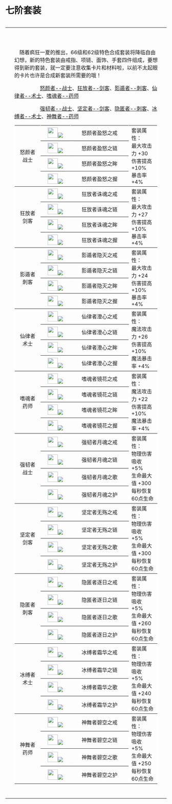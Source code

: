 # 七阶套装

<script language="JavaScript" type="text/javascript" ></script>
<table  width="975">
	<tr>
		    <table  width="679" style="background:url(http://ossweb-img.qq.com/images/ffo/a20080624film/index_15.jpg) no-repeat top">
			<tr>
			  <td align="left" style="padding:28px">　　　
			    <p>　随着疯狂一夏的推出，66级和62级特色合成套装将降临自由幻想，新的特色套装由戒指、项链、面饰、手套四件组成，要想得到新的套装，就一定要注意收集卡片和材料啦，以前不太起眼的卡片也许是合成新套装所需要的哦！</p>
			    <p>　　　　　<span class="foot"><a href="#nyz">怒颜者--战士</a></span>、<span class="foot"><a href="#kfz">狂放者--剑客</a></span>、<span class="foot"><a href="#ydz">影遁者--刺客</a></span>、<a href="#slz"><span class="foot">仙律者--术士</span><a/>、<a href="#shz"><span class="foot">嗜魂者--药师</span></a></p>
				<p> 　　　　　<span class="foot"><a href="#qrz">强韧者--战士</a></span>、<span class="foot"><a href="#jdz">坚定者--剑客</a></span>、<span class="foot"><a href="#ynz">隐匿者--刺客</a></span>、<a href="#bfz"><span class="foot">冰缚者--术士</span><a/>、<a href="#swz"><span class="foot">神舞者--药师</span></a></p>
			    <table width="98%" border="1" cellpadding="0" cellspacing="0" bordercolor="#FFFFFF">
              <tr>
                    <td width="18%" rowspan="4" align="center">怒颜者<br />
                        <span class="red">战士</span></td>
                    <td width="21%" height="40" align="center"><span class="img_1 img1"><a href="#"><img width="32" height="32" src="http://ossweb-img.qq.com/images/ffo/a20080701ex/index_clip_image001.jpg" /><span class="img_1_h"><img src="http://ossweb-img.qq.com/images/ffo/a20080701ex/1.JPG" /></span></a></span></td>
                    <td width="41%" align="center" class="aim"><a name="#nyz">怒颜者盈怒之戒</a></td>
                    <td width="20%" rowspan="4">套装属性：<br />
                      最大攻击力 +30<br />
                      伤害提高   +10%<br />
                  暴击率     +4%</td>
                </tr>
                  <tr>
                    <td height="40" align="center"><span class="img_1 img1"><a href="#"><img width="32" height="32" src="http://ossweb-img.qq.com/images/ffo/a20080701ex/index_clip_image002.jpg" /><span class="img_1_h"><img src="http://ossweb-img.qq.com/images/ffo/a20080701ex/2.JPG" /></span></a></span></td>
                    <td align="center">怒颜者盈怒之链</td>
                  </tr>
                  <tr>
                    <td height="40" align="center"><span class="img_1 img1"><a href="#"><img width="32" height="32" src="http://ossweb-img.qq.com/images/ffo/a20080701ex/index_clip_image003.jpg" /><span class="img_1_h"><img src="http://ossweb-img.qq.com/images/ffo/a20080701ex/3.JPG" /></span></a></span></td>
                    <td align="center">怒颜者盈怒之眸</td>
                  </tr>
                  <tr>
                    <td height="40" align="center"><span class="img_1 img1"><a href="#"><img width="32" height="32" src="http://ossweb-img.qq.com/images/ffo/a20080701ex/index_clip_image004.jpg" /><span class="img_1_h"><img src="http://ossweb-img.qq.com/images/ffo/a20080701ex/4.JPG" /></span></a></span></td>
                    <td align="center">怒颜者盈怒之握</td>
                  </tr>
                  <tr>
                    <td rowspan="4" align="center">狂放者<br />
                    <span class="red">剑客</span><br /></td>
                    <td height="40" align="center"><span class="img_1 img1"><a href="#"><img width="32" height="32" src="http://ossweb-img.qq.com/images/ffo/a20080701ex/index_clip_image005.jpg" /><span class="img_1_h"><img src="http://ossweb-img.qq.com/images/ffo/a20080701ex/5.JPG" /></span></a></span></td>
                    <td align="center" class="aim"><a name="#kfz">狂放者诛魂之戒</a></td>
                    <td rowspan="4">套装属性：<br />
                      最大攻击力 +27<br />
                      伤害提高   +10%<br />
                    暴击率     +4%</td>
                  </tr>
                  <tr>
                    <td height="40" align="center"><span class="img_1 img1"><a href="#"><img width="32" height="32" src="http://ossweb-img.qq.com/images/ffo/a20080701ex/index_clip_image006.jpg" /><span class="img_1_h"><img src="http://ossweb-img.qq.com/images/ffo/a20080701ex/6.JPG" /></span></a></span></td>
                    <td align="center">狂放者诛魂之链</td>
                  </tr>
                  <tr>
                    <td height="40" align="center"><span class="img_1 img1"><a href="#"><img width="32" height="32" src="http://ossweb-img.qq.com/images/ffo/a20080701ex/index_clip_image007.jpg" /><span class="img_1_h"><img src="http://ossweb-img.qq.com/images/ffo/a20080701ex/7.JPG" /></span></a></span></td>
                    <td align="center">狂放者诛魂之眸</td>
                  </tr>
                  <tr>
                    <td height="40" align="center"><span class="img_1 img1"><a href="#"><img width="32" height="32" src="http://ossweb-img.qq.com/images/ffo/a20080701ex/index_clip_image008.jpg" /><span class="img_1_h"><img src="http://ossweb-img.qq.com/images/ffo/a20080701ex/8.JPG" /></span></a></span></td>
                    <td align="center">狂放者诛魂之握</td>
                  </tr>
                  <tr>
                    <td rowspan="4" align="center">影遁者<br />
                      <span class="red">刺客</span><br /></td>
                    <td height="40" align="center"><span class="img_1 img1"><a href="#"><img width="32" height="32" src="http://ossweb-img.qq.com/images/ffo/a20080701ex/index_clip_image009.jpg" /><span class="img_1_h"><img src="http://ossweb-img.qq.com/images/ffo/a20080701ex/9.JPG" /></span></a></span></td>
                    <td align="center" class="aim"><a name="#ydz">影遁者隐灭之戒</a></td>
                    <td rowspan="4">套装属性：<br />
                      最大攻击力 +24<br />
                      伤害提高   +10%<br />
                    暴击率     +4%</td>
                  </tr>
                  <tr>
                    <td height="40" align="center"><span class="img_1 img1"><a href="#"><img width="32" height="32" src="http://ossweb-img.qq.com/images/ffo/a20080701ex/index_clip_image010.jpg" /><span class="img_1_h"><img src="http://ossweb-img.qq.com/images/ffo/a20080701ex/10.JPG" /></span></a></span></td>
                    <td align="center">影遁者隐灭之链</td>
                  </tr>
                  <tr>
                    <td height="40" align="center"><span class="img_1 img1"><a href="#"><img width="32" height="32" src="http://ossweb-img.qq.com/images/ffo/a20080701ex/index_clip_image011.jpg" /><span class="img_1_h"><img src="http://ossweb-img.qq.com/images/ffo/a20080701ex/11.JPG" /></span></a></span></td>
                    <td align="center">影遁者隐灭之眸</td>
                  </tr>
                  <tr>
                    <td height="40" align="center"><span class="img_1 img1"><a href="#"><img width="32" height="32" src="http://ossweb-img.qq.com/images/ffo/a20080701ex/index_clip_image012.jpg" /><span class="img_1_h"><img src="http://ossweb-img.qq.com/images/ffo/a20080701ex/12.JPG" /></span></a></span></td>
                    <td align="center">影遁者隐灭之握</td>
                  </tr>
                  <tr>
                    <td rowspan="4" align="center">仙律者<br />
<span class="red">术士</span></td>
                    <td height="40" align="center"><span class="img_1 img1"><a href="#"><img width="32" height="32" src="http://ossweb-img.qq.com/images/ffo/a20080701ex/index_clip_image013.jpg" /><span class="img_1_h"><img src="http://ossweb-img.qq.com/images/ffo/a20080701ex/13.JPG" /></span></a></span></td>
                    <td align="center" class="aim"><a name="#slz">仙律者澄心之戒</a></td>
                    <td rowspan="4">套装属性：<br />
                      魔法攻击力 +26<br />
                      伤害提高   +10%<br />
                    魔法暴击率  +4%</td>
                  </tr>
                  <tr>
                    <td height="40" align="center"><span class="img_1 img1"><a href="#"><img width="32" height="32" src="http://ossweb-img.qq.com/images/ffo/a20080701ex/index_clip_image014.jpg" /><span class="img_1_h"><img src="http://ossweb-img.qq.com/images/ffo/a20080701ex/14.JPG" /></span></a></span></td>
                    <td align="center">仙律者澄心之链</td>
                  </tr>
                  <tr>
                    <td height="40" align="center"><span class="img_1 img1"><a href="#"><img width="32" height="32" src="http://ossweb-img.qq.com/images/ffo/a20080701ex/index_clip_image015.jpg" /><span class="img_1_h"><img src="http://ossweb-img.qq.com/images/ffo/a20080701ex/15.JPG" /></span></a></span></td>
                    <td align="center">仙律者澄心之眸</td>
                  </tr>
                  <tr>
                    <td height="40" align="center"><span class="img_1 img1"><a href="#"><img width="32" height="32" src="http://ossweb-img.qq.com/images/ffo/a20080701ex/index_clip_image016.jpg" /><span class="img_1_h"><img src="http://ossweb-img.qq.com/images/ffo/a20080701ex/xlzcxzw.jpg" /></span></a></span></td>
                    <td align="center">仙律者澄心之握</td>
                  </tr>
                  <tr>
                    <td rowspan="4" align="center">嗜魂者<br />
<span class="red">药师</span></td>
                    <td height="40" align="center"><span class="img_1 img1"><a href="#"><img width="32" height="32" src="http://ossweb-img.qq.com/images/ffo/a20080701ex/index_clip_image017.jpg" /><span class="img_1_h"><img src="http://ossweb-img.qq.com/images/ffo/a20080701ex/17.JPG" /></span></a></span></td>
                    <td align="center" class="aim"><a name="#shz">嗜魂者镜花之戒</a></td>
                    <td rowspan="4">套装属性：<br />
                      魔法攻击力 +22<br />
                      伤害提高   +10%<br />
                    魔法暴击率  +4%</td>
                  </tr>
                  <tr>
                    <td height="40" align="center"><span class="img_1 img1"><a href="#"><img width="32" height="32" src="http://ossweb-img.qq.com/images/ffo/a20080701ex/index_clip_image018.jpg" /><span class="img_1_h"><img src="http://ossweb-img.qq.com/images/ffo/a20080701ex/18.JPG" /></span></a></span></td>
                    <td align="center">嗜魂者镜花之链</td>
                  </tr>
                  <tr>
                    <td height="40" align="center"><span class="img_1 img1"><a href="#"><img width="32" height="32" src="http://ossweb-img.qq.com/images/ffo/a20080701ex/index_clip_image019.jpg" /><span class="img_1_h"><img src="http://ossweb-img.qq.com/images/ffo/a20080701ex/19.JPG" /></span></a></span></td>
                    <td align="center">嗜魂者镜花之眸</td>
                  </tr>
                  <tr>
                    <td height="40" align="center"><span class="img_1 img1"><a href="#"><img width="32" height="32" src="http://ossweb-img.qq.com/images/ffo/a20080701ex/index_clip_image020.jpg" /><span class="img_1_h"><img src="http://ossweb-img.qq.com/images/ffo/a20080701ex/shzjhzw.jpg" /></span></a></span></td>
                    <td align="center">嗜魂者镜花之握</td>
                  </tr>
                  <tr>
                    <td rowspan="4" align="center">强韧者<br />
                      <span class="red">战士</span></td>
                    <td height="40" align="center"><span class="img_1 img1"><a href="#"><img width="32" height="32" src="http://ossweb-img.qq.com/images/ffo/a20080701ex/index_clip_image021.jpg" /><span class="img_1_h"><img src="http://ossweb-img.qq.com/images/ffo/a20080701ex/21.JPG" /></span></a></span></td>
                    <td align="center" class="aim"><a name="#qrz">强韧者月魂之戒</a></td>
                    <td rowspan="4">套装属性：<br />
                      物理伤害吸收 +5%<br />
                      生命最大值   +300<br />
                    每秒恢复60点生命<br /></td>
                  </tr>
                  <tr>
                    <td height="40" align="center"><span class="img_1 img1"><a href="#"><img width="32" height="32" src="http://ossweb-img.qq.com/images/ffo/a20080701ex/index_clip_image022.jpg" /><span class="img_1_h"><img src="http://ossweb-img.qq.com/images/ffo/a20080701ex/22.JPG" /></span></a></span></td>
                    <td align="center">强韧者月魂之链</td>
                  </tr>
                  <tr>
                    <td height="40" align="center"><span class="img_1 img1"><a href="#"><img width="32" height="32" src="http://ossweb-img.qq.com/images/ffo/a20080701ex/index_clip_image023.jpg" /><span class="img_1_h"><img src="http://ossweb-img.qq.com/images/ffo/a20080701ex/23.JPG" /></span></a></span></td>
                    <td align="center">强韧者月魂之歌</td>
                  </tr>
                  <tr>
                    <td height="40" align="center"><span class="img_1 img1"><a href="#"><img width="32" height="32" src="http://ossweb-img.qq.com/images/ffo/a20080701ex/index_clip_image024.jpg" /><span class="img_1_h"><img src="http://ossweb-img.qq.com/images/ffo/a20080701ex/24.JPG" /></span></a></span></td>
                    <td align="center">强韧者月魂之护</td>
                  </tr>
                  <tr>
                    <td rowspan="4" align="center">坚定者<br />
                      <span class="red">剑客</span></td>
                    <td height="40" align="center"><span class="img_1 img1"><a href="#"><img width="32" height="32" src="http://ossweb-img.qq.com/images/ffo/a20080701ex/index_clip_image025.jpg" /><span class="img_1_h"><img src="http://ossweb-img.qq.com/images/ffo/a20080701ex/25.JPG" /></span></a></span></td>
                    <td align="center" class="aim"><a name="#jdz">坚定者无殇之戒</a></td>
                    <td rowspan="4">套装属性：<br />
                      物理伤害吸收 +5%<br />
                      生命最大值   +300<br />
                      每秒恢复60点生命</td>
                  </tr>
                  <tr>
                    <td height="40" align="center"><span class="img_1 img1"><a href="#"><img width="32" height="32" src="http://ossweb-img.qq.com/images/ffo/a20080701ex/index_clip_image026.jpg" /><span class="img_1_h"><img src="http://ossweb-img.qq.com/images/ffo/a20080701ex/26.JPG" /></span></a></span></td>
                    <td align="center">坚定者无殇之链</td>
                  </tr>
                  <tr>
                    <td height="40" align="center"><span class="img_1 img1"><a href="#"><img width="32" height="32" src="http://ossweb-img.qq.com/images/ffo/a20080701ex/index_clip_image027.jpg" /><span class="img_1_h"><img src="http://ossweb-img.qq.com/images/ffo/a20080701ex/27.JPG" /></span></a></span></td>
                    <td align="center">坚定者无殇之歌</td>
                  </tr>
                  <tr>
                    <td height="40" align="center"><span class="img_1 img1"><a href="#"><img width="32" height="32" src="http://ossweb-img.qq.com/images/ffo/a20080701ex/index_clip_image028.jpg" /><span class="img_1_h"><img src="http://ossweb-img.qq.com/images/ffo/a20080701ex/28.JPG" /></span></a></span></td>
                    <td align="center">坚定者无殇之护</td>
                  </tr>
                  <tr>
                    <td rowspan="4" align="center">隐匿者<br />
                     <span class="red"> 刺客</span></td>
                    <td height="40" align="center"><span class="img_1 img1"><a href="#"><img width="32" height="32" src="http://ossweb-img.qq.com/images/ffo/a20080701ex/index_clip_image029.jpg" /><span class="img_1_h"><img src="http://ossweb-img.qq.com/images/ffo/a20080701ex/29.JPG" /></span></a></span></td>
                    <td align="center" class="aim"><a name="#ynz">隐匿者逐日之戒</a></td>
                    <td rowspan="4">套装属性：<br />
                      物理伤害吸收 +5%<br />
                      生命最大值   +260<br />
                      每秒恢复60点生命</td>
                  </tr>
                  <tr>
                    <td height="40" align="center"><span class="img_1 img1"><a href="#"><img width="32" height="32" src="http://ossweb-img.qq.com/images/ffo/a20080701ex/index_clip_image030.jpg" /><span class="img_1_h"><img src="http://ossweb-img.qq.com/images/ffo/a20080701ex/30.JPG" /></span></a></span></td>
                    <td align="center">隐匿者逐日之链</td>
                  </tr>
                  <tr>
                    <td height="40" align="center"><span class="img_1 img1"><a href="#"><img width="32" height="32" src="http://ossweb-img.qq.com/images/ffo/a20080701ex/index_clip_image031.jpg" /><span class="img_1_h"><img src="http://ossweb-img.qq.com/images/ffo/a20080701ex/31.JPG" /></span></a></span></td>
                    <td align="center">隐匿者逐日之歌</td>
                  </tr>
                  <tr>
                    <td height="40" align="center"><span class="img_1 img1"><a href="#"><img width="32" height="32" src="http://ossweb-img.qq.com/images/ffo/a20080701ex/index_clip_image032.jpg" /><span class="img_1_h"><img src="http://ossweb-img.qq.com/images/ffo/a20080701ex/32.JPG" /></span></a></span></td>
                    <td align="center">隐匿者逐日之护</td>
                  </tr>
                  <tr>
                    <td rowspan="4" align="center">冰缚者<br />
                      <span class="red">术士</span></td>
                    <td height="40" align="center"><span class="img_1 img1"><a href="#"><img width="32" height="32" src="http://ossweb-img.qq.com/images/ffo/a20080701ex/index_clip_image033.jpg" /><span class="img_1_h"><img src="http://ossweb-img.qq.com/images/ffo/a20080701ex/33.JPG" /></span></a></span></td>
                    <td align="center" class="aim"><a name="#bfz">冰缚者霜华之戒</a></td>
                    <td rowspan="4">套装属性：<br />
                      物理伤害吸收 +5%<br />
                      生命最大值   +240<br />
                      每秒恢复60点生命</td>
                  </tr>
                  <tr>
                    <td height="40" align="center"><span class="img_2 img2"><a href="#"><img width="32" height="32" src="http://ossweb-img.qq.com/images/ffo/a20080701ex/index_clip_image034.jpg" /><span class="img_2_h"><img src="http://ossweb-img.qq.com/images/ffo/a20080701ex/34.JPG" /></span></a></span></td>
                    <td align="center">冰缚者霜华之链</td>
                  </tr>
                  <tr>
                    <td  height="40" align="center"><span class="img_2 img2"><a href="#"><img width="32" height="32" src="http://ossweb-img.qq.com/images/ffo/a20080701ex/index_clip_image035.jpg" /><span class="img_2_h"><img src="http://ossweb-img.qq.com/images/ffo/a20080701ex/35.JPG" /></span></a></span></td>
                    <td align="center">冰缚者霜华之歌</td>
                  </tr>
                  <tr>
                    <td height="40" align="center"><span class="img_2 img2"><a href="#"><img width="32" height="32" src="http://ossweb-img.qq.com/images/ffo/a20080701ex/index_clip_image036.jpg" /><span class="img_2_h"><img src="http://ossweb-img.qq.com/images/ffo/a20080701ex/36.JPG" /></span></a></span></td>
                    <td align="center">冰缚者霜华之护</td>
                  </tr>
                  <tr>
                    <td rowspan="4" align="center">神舞者<br />
                      <span class="red">药师</span><br /></td>
                    <td height="40" align="center"><span class="img_2 img2"><a href="#"><img width="32" height="32" src="http://ossweb-img.qq.com/images/ffo/a20080701ex/index_clip_image037.jpg" /><span class="img_2_h"><img src="http://ossweb-img.qq.com/images/ffo/a20080701ex/37.JPG" /></span></a></span></td>
                    <td align="center" class="aim"><a name="#swz">神舞者碧空之戒</a></td>
                    <td rowspan="4">套装属性：<br />
                      物理伤害吸收 +5%<br />
                      生命最大值   +250<br />
                      每秒恢复60点生命</td>
                  </tr>
                  <tr>
                    <td height="40" align="center"><span class="img_2 img2"><a href="#"><img width="32" height="32" src="http://ossweb-img.qq.com/images/ffo/a20080701ex/index_clip_image041.jpg" /><span class="img_2_h"><img src="http://ossweb-img.qq.com/images/ffo/a20080701ex/38.JPG" /></span></a></span></td>
                    <td align="center">神舞者碧空之链</td>
                  </tr>
                  <tr>
                    <td height="40" align="center"><span class="img_2 img2"><a href="#"><img width="32" height="32" src="http://ossweb-img.qq.com/images/ffo/a20080701ex/index_clip_image038.jpg" /><span class="img_2_h"><img src="http://ossweb-img.qq.com/images/ffo/a20080701ex/39.JPG" /></span></a></span></td>
                    <td align="center">神舞者碧空之歌</td>
                  </tr>
                  <tr>
                    <td height="40" align="center"><span class="img_2 img2"><a href="#"><img width="32" height="32" src="http://ossweb-img.qq.com/images/ffo/a20080701ex/index_clip_image040.jpg" /><span class="img_2_h"><img src="http://ossweb-img.qq.com/images/ffo/a20080701ex/40.JPG" /></span></a></span></td>
                    <td align="center">神舞者碧空之护</td>
                  </tr>
            </table>
			</td>
			</tr>
		  </table>
	</tr>	
</table>